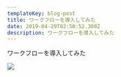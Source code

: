 ```yaml
---
templateKey: blog-post
title: ワークフローを導入してみた
date: 2019-04-29T02:58:52.360Z
description: ワークフローを導入してみた
---
```

ワークフローを導入してみた

![](/img/products-grid2.jpg)
